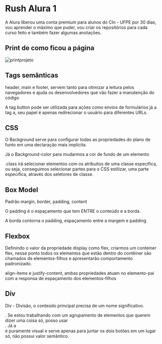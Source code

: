 # Rush Alura 1
A Alura liberou uma conta premium para alunos do CIn - UFPE por 30 dias, vou aprender o máximo que puder, vou criar os repositórios para cada curso feito e também fazer algumas anotações. 

## Print de como ficou a página
![printprojeto](https://github.com/GuiCPessoa/RushAlura1/assets/93964438/d8fa5ba8-879b-4a86-b15e-9db076cd0f3e)



## Tags semânticas
header, main e footer, servem tanto para otimizar a leitura pelos navegadores e ajuda os desenvolvedores que vão fazer a manutenção do código

A tag button pode ser utilizada para ações como envios de formulários já a tag a, seu papel é apenas redirecionar o usuário para diferentes URLs.

## CSS
O Background serve para configurar todas as propriedades do plano de funto em uma declaração mais implícita.

Já o Background-color para mudarmos a cor de fundo de um elemento

.class irá selecionar elementos com os atribuitos de uma classe específica, ou seja, conseguimos selecionar partes para o CSS estilizar, uma parte especifica, através dos seletores de classe.

## Box Model
Padrão margin, border, padding, content

O padding é o espaçamento que tem ENTRE o conteúdo e a borda.

A borda contorna o padding, espaçamento entre a margem e padding

## Flexbox
Definindo o valor da propriedade display como flex, criarmos um conteiner flex, nesse ponto todos os elementos que estão dentro do contêiner são chamados de elementos-filhos e apresentarão comportamento padronizado.

align-items e justify-content, ambas propriedades atuam no elemento-pai com a responsa de espaçamento dos elementos-filhos

## Div
Div - Divisão, o conteúdo principal precisa de um nome significativo. <main>. Se estou trabalhando com um agrupamento de elementos que querem dizer uma coisa só, posso usar <section>. Já a <div> é puramente visual e serve apenas para juntar os dois botões em um lugar só, não possui valor semântico.